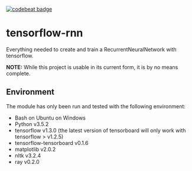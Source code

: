 [![codebeat badge](https://codebeat.co/badges/6590fd50-3c6a-48ae-8967-3f5af7b87c02)](https://codebeat.co/projects/github-com-ffrankies-tf-rnn-master)

# tensorflow-rnn

Everything needed to create and train a RecurrentNeuralNetwork with tensorflow.

**NOTE:** While this project is usable in its current form, it is by no means complete.

## Environment

The module has only been run and tested with the following environment:

- Bash on Ubuntu on Windows
- Python v3.5.2
- tensorflow v1.3.0 (the latest version of tensorboard will only work with tensorflow > v1.2.5)
- tensorflow-tensorboard v0.1.6
- matplotlib v2.0.2
- nltk v3.2.4
- ray v0.2.0